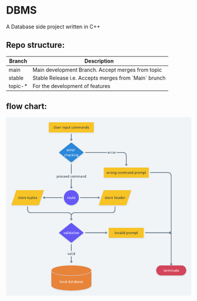 # DBMS
A Database side project written in C++

## Repo structure:
      
<table>
  <thead>
    <tr>
      <th>Branch</th>
      <th>Description</th>
    </tr>
  </thead>
  <tbody>
    <tr>
      <td>main</td>
      <td>Main development Branch. Accept merges from topic</td>
    </tr>
    <tr>
      <td>stable</td>
      <td>Stable Release i.e. Accepts merges from `Main` brunch</td>
    </tr>
    <tr>
      <td>topic-*</td>
      <td>For the development of features</td>
    </tr>
  </tbody>
</table>

## flow chart:
![flow chart](https://github.com/The-IT-Crew/DBMS/blob/topic-suvasish/flowchart.png)
